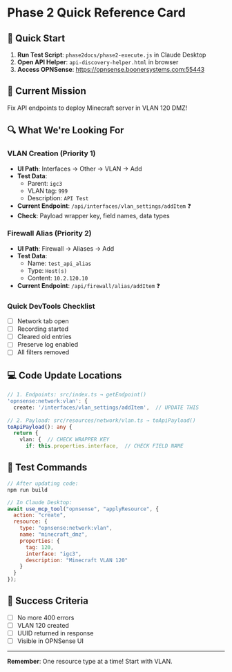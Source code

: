 # Phase 2 Quick Reference Card

## 🚀 Quick Start

1. **Run Test Script**: `phase2docs/phase2-execute.js` in Claude Desktop
2. **Open API Helper**: `api-discovery-helper.html` in browser
3. **Access OPNSense**: https://opnsense.boonersystems.com:55443

## 🎯 Current Mission

Fix API endpoints to deploy Minecraft server in VLAN 120 DMZ!

## 🔍 What We're Looking For

### VLAN Creation (Priority 1)
- **UI Path**: Interfaces → Other → VLAN → Add
- **Test Data**:
  - Parent: `igc3`
  - VLAN tag: `999`
  - Description: `API Test`
- **Current Endpoint**: `/api/interfaces/vlan_settings/addItem` ❓
- **Check**: Payload wrapper key, field names, data types

### Firewall Alias (Priority 2)
- **UI Path**: Firewall → Aliases → Add
- **Test Data**:
  - Name: `test_api_alias`
  - Type: `Host(s)`
  - Content: `10.2.120.10`
- **Current Endpoint**: `/api/firewall/alias/addItem` ❓

### Quick DevTools Checklist
- [ ] Network tab open
- [ ] Recording started
- [ ] Cleared old entries
- [ ] Preserve log enabled
- [ ] All filters removed

## 💻 Code Update Locations

```typescript
// 1. Endpoints: src/index.ts → getEndpoint()
'opnsense:network:vlan': {
  create: '/interfaces/vlan_settings/addItem',  // UPDATE THIS
  
// 2. Payload: src/resources/network/vlan.ts → toApiPayload()
toApiPayload(): any {
  return {
    vlan: {  // CHECK WRAPPER KEY
      if: this.properties.interface,  // CHECK FIELD NAME
```

## 🧪 Test Commands

```javascript
// After updating code:
npm run build

// In Claude Desktop:
await use_mcp_tool("opnsense", "applyResource", {
  action: "create",
  resource: {
    type: "opnsense:network:vlan",
    name: "minecraft_dmz",
    properties: {
      tag: 120,
      interface: "igc3",
      description: "Minecraft VLAN 120"
    }
  }
});
```

## 📝 Success Criteria

- [ ] No more 400 errors
- [ ] VLAN 120 created
- [ ] UUID returned in response
- [ ] Visible in OPNSense UI

---

**Remember**: One resource type at a time! Start with VLAN.
